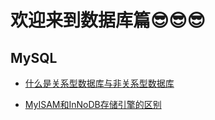 # 欢迎来到数据库篇😎😎😎

## MySQL

  - [什么是关系型数据库与非关系型数据库](./什么是关系型数据库与非关系型数据库.md)
  
  - [MyISAM和InNoDB存储引擎的区别](./MyISAM和InNoDB存储引擎的区别.md)
